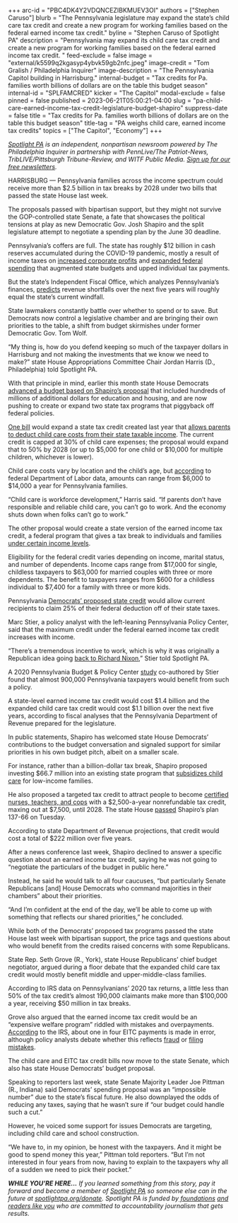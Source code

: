 +++
arc-id = "PBC4DK4Y2VDQNCEZIBKMUEV3OI"
authors = ["Stephen Caruso"]
blurb = "The Pennsylvania legislature may expand the state’s child care tax credit and create a new program for working families based on the federal earned income tax credit."
byline = "Stephen Caruso of Spotlight PA"
description = "Pennsylvania may expand its child care tax credit and create a new program for working families based on the federal earned income tax credit. "
feed-exclude = false
image = "external/k5599q2kgasyp4ybvk59gb2nfc.jpeg"
image-credit = "Tom Gralish / Philadelphia Inquirer"
image-description = "The Pennsylvania Capitol building in Harrisburg."
internal-budget = "Tax credits for Pa. families worth billions of dollars are on the table this budget season"
internal-id = "SPLFAMCRED"
kicker = "The Capitol"
modal-exclude = false
pinned = false
published = 2023-06-21T05:00:21-04:00
slug = "pa-child-care-earned-income-tax-credit-legislature-budget-shapiro"
suppress-date = false
title = "Tax credits for Pa. families worth billions of dollars are on the table this budget season"
title-tag = "PA weighs child care, earned income tax credits"
topics = ["The Capitol", "Economy"]
+++

<a href="https://www.spotlightpa.org/"><i>Spotlight PA</i></a><i> is an independent, nonpartisan newsroom powered by The Philadelphia Inquirer in partnership with PennLive/The Patriot-News, TribLIVE/Pittsburgh Tribune-Review, and WITF Public Media. </i><a href="https://www.spotlightpa.org/newsletters"><i>Sign up for our free newsletters</i></a><i>.</i>

HARRISBURG — Pennsylvania families across the income spectrum could receive more than $2.5 billion in tax breaks by 2028 under two bills that passed the state House last week.

The proposals passed with bipartisan support, but they might not survive the GOP-controlled state Senate, a fate that showcases the political tensions at play as new Democratic Gov. Josh Shapiro and the split legislature attempt to negotiate a spending plan by the June 30 deadline.

Pennsylvania’s coffers are full. The state has roughly $12 billion in cash reserves accumulated during the COVID-19 pandemic, mostly a result of income taxes on <a href="https://web.archive.org/20160907070012/https://fred.stlouisfed.org/series/CP">increased corporate profits</a> and <a href="https://web.archive.org/20230419152002/http://www.ifo.state.pa.us/download.cfm?file=Resources/Documents/PMTA_Presentation_April_2023.pdf">expanded federal spending</a> that augmented state budgets and upped individual tax payments.

<script src="https://www.spotlightpa.org/embed.js" async></script><div data-spl-embed-version="1" data-spl-src="https://www.spotlightpa.org/embeds/newsletter/"></div>


But the state’s Independent Fiscal Office, which analyzes Pennsylvania’s finances, <a href="https://web.archive.org/20230117135441/http://www.ifo.state.pa.us/download.cfm?file=Resources/Documents/Five_Year_Outlook_Presentation_2022.pdf">predicts</a> revenue shortfalls over the next five years will roughly equal the state’s current windfall.

State lawmakers constantly battle over whether to spend or to save. But Democrats now control a legislative chamber and are bringing their own priorities to the table, a shift from budget skirmishes under former Democratic Gov. Tom Wolf.

“My thing is, how do you defend keeping so much of the taxpayer dollars in Harrisburg and not making the investments that we know we need to make?” state House Appropriations Committee Chair Jordan Harris (D., Philadelphia) told Spotlight PA.

With that principle in mind, earlier this month state House Democrats <a href="https://www.spotlightpa.org/news/2023/06/pa-education-spending-legislature-budget-josh-shapiro/">advanced a budget based on Shapiro’s proposal</a> that included hundreds of millions of additional dollars for education and housing, and are now pushing to create or expand two state tax programs that piggyback off federal policies.

<a href="https://web.archive.org/20230531191549/https://www.legis.state.pa.us/cfdocs/billInfo/billInfo.cfm?sYear=2023&sInd=0&body=H&type=B&bn=1259">One bill</a> would expand a state tax credit created last year that <a href="https://www.spotlightpa.org/news/2022/07/pennsylvania-child-care-tax-credit-explainer/">allows parents to deduct child care costs from their state taxable income</a>. The current credit is capped at 30% of child care expenses; the proposal would expand that to 50% by 2028 (or up to $5,000 for one child or $10,000 for multiple children, whichever is lower).

Child care costs vary by location and the child’s age, but <a href="https://www.dol.gov/agencies/wb/topics/childcare/price-by-age-care-setting">according</a> to federal Department of Labor data, amounts can range from $6,000 to $14,000 a year for Pennsylvania families.

“Child care is workforce development,” Harris said. “If parents don’t have responsible and reliable child care, you can’t go to work. And the economy shuts down when folks can’t go to work.”

The other proposal would create a state version of the earned income tax credit, a federal program that gives a tax break to individuals and families <a href="https://www.irs.gov/credits-deductions/individuals/earned-income-tax-credit/earned-income-and-earned-income-tax-credit-eitc-tables#EITC%20Tables">under certain income levels</a>.

Eligibility for the federal credit varies depending on income, marital status, and number of dependents. Income caps range from $17,000 for single, childless taxpayers to $63,000 for married couples with three or more dependents. The benefit to taxpayers ranges from $600 for a childless individual to $7,400 for a family with three or more kids.

Pennsylvania <a href="https://www.legis.state.pa.us/cfdocs/billInfo/billInfo.cfm?sYear=2023&sInd=0&body=H&type=B&bn=1272">Democrats’ proposed state credit</a> would allow current recipients to claim 25% of their federal deduction off of their state taxes.

Marc Stier, a policy analyst with the left-leaning Pennsylvania Policy Center, said that the maximum credit under the federal earned income tax credit increases with income.

“There’s a tremendous incentive to work, which is why it was originally a Republican idea going <a href="https://web.archive.org/20221208121259/https://kansaspress.ku.edu/blog/2021/02/25/child-poverty-and-richard-nixons-family-security-act/">back to Richard Nixon</a>,” Stier told Spotlight PA.

A 2020 Pennsylvania Budget &amp; Policy Center <a href="https://web.archive.org/20230402113636/https://krc-pbpc.org/wp-content/uploads/State-EITC.pdf">study</a> co-authored by Stier found that almost 900,000 Pennsylvania taxpayers would benefit from such a policy.

A state-level earned income tax credit would cost $1.4 billion and the expanded child care tax credit would cost $1.1 billion over the next five years, according to fiscal analyses that the Pennsylvania Department of Revenue prepared for the legislature.

In public statements, Shapiro has welcomed state House Democrats’ contributions to the budget conversation and signaled support for similar priorities in his own budget pitch, albeit on a smaller scale.

For instance, rather than a billion-dollar tax break, Shapiro proposed investing $66.7 million into an existing state program that <a href="https://www.dhs.pa.gov/Services/Children/Pages/Child-Care-Works-Program.aspx">subsidizes child care</a> for low-income families.

He also proposed a targeted tax credit to attract people to become <a href="https://www.spotlightpa.org/news/2023/05/tax-credit-shapiro-teachers-nurses-cops-harrisburg/">certified nurses, teachers, and cops</a> with a $2,500-a-year nonrefundable tax credit, maxing out at $7,500, until 2028. The state House <a href="https://web.archive.org/20230621092332/https://www.legis.state.pa.us/cfdocs/billInfo/billInfo.cfm?sYear=2023&sInd=0&body=H&type=B&bn=1249">passed</a> Shapiro’s plan 137-66 on Tuesday.

According to state Department of Revenue projections, that credit would cost a total of $222 million over five years.

After a news conference last week, Shapiro declined to answer a specific question about an earned income tax credit, saying he was not going to “negotiate the particulars of the budget in public here.”

Instead, he said he would talk to all four caucuses, “but particularly Senate Republicans [and] House Democrats who command majorities in their chambers” about their priorities.

“And I’m confident at the end of the day, we’ll be able to come up with something that reflects our shared priorities,” he concluded.

While both of the Democrats’ proposed tax programs passed the state House last week with bipartisan support, the price tags and questions about who would benefit from the credits raised concerns with some Republicans.

State Rep. Seth Grove (R., York), state House Republicans’ chief budget negotiator, argued during a floor debate that the expanded child care tax credit would mostly benefit middle and upper-middle-class families.

According to IRS data on Pennsylvanians’ 2020 tax returns, a little less than 50% of the tax credit’s almost 190,000 claimants make more than $100,000 a year, receiving $50 million in tax breaks.

Grove also argued that the earned income tax credit would be an “expensive welfare program” riddled with mistakes and overpayments. <a href="https://web.archive.org/20200309235446/https://www.eitc.irs.gov/tax-preparer-toolkit/frequently-asked-questions/fraud/fraud">According</a> to the IRS, about one in four EITC payments is made in error, although policy analysts debate whether this reflects <a href="https://web.archive.org/20230110155003/https://budgetbook.heritage.org/income-security/reduce-fraud-earned-income-tax-credit/">fraud</a> or <a href="https://www.cbpp.org/research/federal-tax/reducing-overpayments-in-the-earned-income-tax-credit">filing mistakes</a>.

<script src="https://www.spotlightpa.org/embed.js" async></script><div data-spl-embed-version="1" data-spl-src="https://www.spotlightpa.org/embeds/donate/"></div>


The child care and EITC tax credit bills now move to the state Senate, which also has state House Democrats’ budget proposal.

Speaking to reporters last week, state Senate Majority Leader Joe Pittman (R., Indiana) said Democrats’ spending proposal was an “impossible number” due to the state’s fiscal future. He also downplayed the odds of reducing any taxes, saying that he wasn’t sure if “our budget could handle such a cut.”

However, he voiced some support for issues Democrats are targeting, including child care and school construction.

“We have to, in my opinion, be honest with the taxpayers. And it might be good to spend money this year,” Pittman told reporters. “But I’m not interested in four years from now, having to explain to the taxpayers why all of a sudden we need to pick their pocket.”

<i><b>WHILE YOU’RE HERE...</b></i><i> If you learned something from this story, pay it forward and become a member of </i><a href="https://www.spotlightpa.org/"><i>Spotlight PA</i></a><i> so someone else can in the future at </i><a href="https://www.spotlightpa.org/donate"><i>spotlightpa.org/donate</i></a><i>. Spotlight PA is funded by</i><a href="https://www.spotlightpa.org/support"><i> foundations</i></a><i> </i><a href="https://www.spotlightpa.org/support"><i>and readers like you</i></a><i> who are committed to accountability journalism that gets results.</i>
